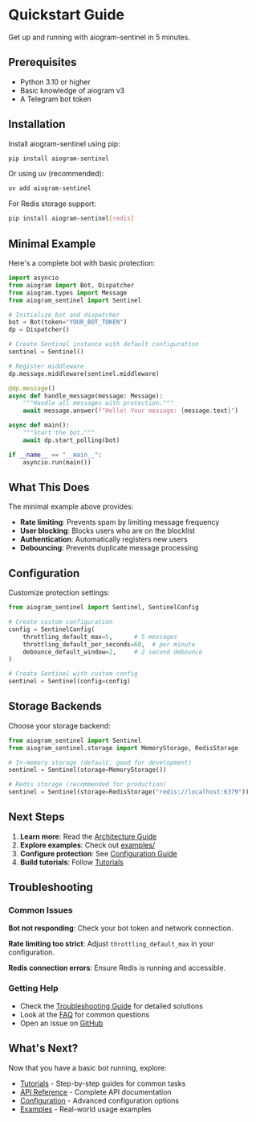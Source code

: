 # Quickstart Guide

Get up and running with aiogram-sentinel in 5 minutes.

## Prerequisites

- Python 3.10 or higher
- Basic knowledge of aiogram v3
- A Telegram bot token

## Installation

Install aiogram-sentinel using pip:

```bash
pip install aiogram-sentinel
```

Or using uv (recommended):

```bash
uv add aiogram-sentinel
```

For Redis storage support:

```bash
pip install aiogram-sentinel[redis]
```

## Minimal Example

Here's a complete bot with basic protection:

```python
import asyncio
from aiogram import Bot, Dispatcher
from aiogram.types import Message
from aiogram_sentinel import Sentinel

# Initialize bot and dispatcher
bot = Bot(token="YOUR_BOT_TOKEN")
dp = Dispatcher()

# Create Sentinel instance with default configuration
sentinel = Sentinel()

# Register middleware
dp.message.middleware(sentinel.middleware)

@dp.message()
async def handle_message(message: Message):
    """Handle all messages with protection."""
    await message.answer(f"Hello! Your message: {message.text}")

async def main():
    """Start the bot."""
    await dp.start_polling(bot)

if __name__ == "__main__":
    asyncio.run(main())
```

## What This Does

The minimal example above provides:

- **Rate limiting**: Prevents spam by limiting message frequency
- **User blocking**: Blocks users who are on the blocklist
- **Authentication**: Automatically registers new users
- **Debouncing**: Prevents duplicate message processing

## Configuration

Customize protection settings:

```python
from aiogram_sentinel import Sentinel, SentinelConfig

# Create custom configuration
config = SentinelConfig(
    throttling_default_max=5,      # 5 messages
    throttling_default_per_seconds=60,  # per minute
    debounce_default_window=2,     # 2 second debounce
)

# Create Sentinel with custom config
sentinel = Sentinel(config=config)
```

## Storage Backends

Choose your storage backend:

```python
from aiogram_sentinel import Sentinel
from aiogram_sentinel.storage import MemoryStorage, RedisStorage

# In-memory storage (default, good for development)
sentinel = Sentinel(storage=MemoryStorage())

# Redis storage (recommended for production)
sentinel = Sentinel(storage=RedisStorage("redis://localhost:6379"))
```

## Next Steps

1. **Learn more**: Read the [Architecture Guide](ARCHITECTURE.md)
2. **Explore examples**: Check out [examples/](../examples/)
3. **Configure protection**: See [Configuration Guide](configuration.md)
4. **Build tutorials**: Follow [Tutorials](tutorials/)

## Troubleshooting

### Common Issues

**Bot not responding**: Check your bot token and network connection.

**Rate limiting too strict**: Adjust `throttling_default_max` in your configuration.

**Redis connection errors**: Ensure Redis is running and accessible.

### Getting Help

- Check the [Troubleshooting Guide](troubleshooting.md) for detailed solutions
- Look at the [FAQ](faq.md) for common questions
- Open an issue on [GitHub](https://github.com/ArmanAvanesyan/aiogram-sentinel/issues)

## What's Next?

Now that you have a basic bot running, explore:

- [Tutorials](tutorials/) - Step-by-step guides for common tasks
- [API Reference](api/) - Complete API documentation
- [Configuration](configuration.md) - Advanced configuration options
- [Examples](../examples/) - Real-world usage examples
